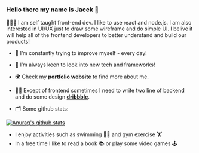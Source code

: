 ### Hello there my name is Jacek 👋

👨🏻‍💻   I am self taught front-end dev. I like to use react and node.js. I am also interested in UI/UX just to draw some wireframe and do simple UI. I belive it will help all of the frontend developers to better understand and build our products!

- 🔭   I’m constantly trying to improve myself - every day!

- 🌱   I’m always keen to look into new tech and frameworks!

- 🌍   Check my **[portfolio website](https://www.jacekwitucki.com)** to find more about me.

- ✍🏻   Except of frontend sometimes I need to write two line of backend and do some design **[dribbble](https://dribbble.com/iamjacek)**.

- 🗂   Some github stats:

[![Anurag's github stats](https://github-readme-stats.vercel.app/api?username=iamjacek)](https://github.com/anuraghazra/github-readme-stats)

- I enjoy activities such as swimming 🏊‍♂️ and gym exercise 🏋 
- In a free time I like to read a book 📚 or play some video games 🕹
